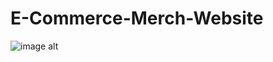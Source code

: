 # E-Commerce-Merch-Website


![image alt](https://github.com/stanley-fok/E-Commerce-Merch-Website-/blob/f2970a49537c6c68e6b4d799403e1f500016f991/img2.png)


